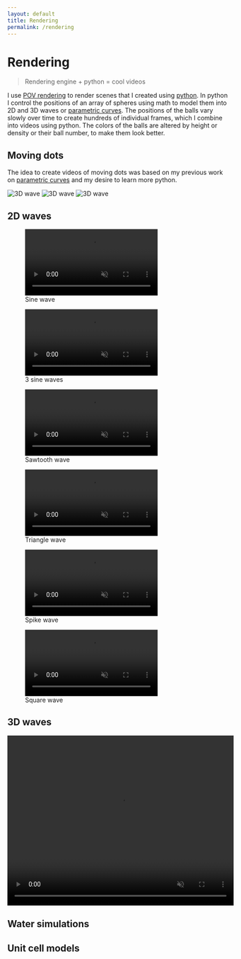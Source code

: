 ```yaml
---
layout: default
title: Rendering
permalink: /rendering
---
```


# Rendering
> Rendering engine + python = cool videos

I use [POV rendering](http://www.povray.org/) to render scenes that I created using [python](/sebsite/python). In python I control the positions of an array of spheres using math to model them into 2D and 3D waves or [parametric curves](/sebsite/parametric). The positions of the balls vary slowly over time to create hundreds of individual frames, which I combine into videos using python.  The colors of the balls are altered by height or density or their ball number, to make them look better.  

## Moving dots
The idea to create videos of moving dots was based on my previous work on [parametric curves](/sebsite/parametric) and my desire to learn more python. 

<img alt="3D wave" src="/sebsite/images/circular_wave.gif">
<img alt="3D wave" src="/sebsite/images/dots_2_sine.gif">
<img alt="3D wave" src="/sebsite/images/double slit.gif">

## 2D waves

<div class="gallery2">
    <figure class="gallery__item">
        <video autoplay loop muted playsinline src="/sebsite/images/dots_sine_loop.mp4" class="gallery__img"></video> 
        <figcaption>Sine wave</figcaption>
    </figure>
    <figure class="gallery__item">
        <video autoplay loop muted playsinline src="/sebsite/images/dots_3waves_loop.mp4" class="gallery__img"></video> 
        <figcaption>3 sine waves</figcaption>
    </figure>
    <figure class="gallery__item">
        <video autoplay loop muted playsinline src="/sebsite/images/dots_sawtooth_loop.mp4" class="gallery__img"></video>     
        <figcaption>Sawtooth wave</figcaption>
    </figure>
    <figure class="gallery__item">
        <video autoplay loop muted playsinline src="/sebsite/images/dots_triangle_loop.mp4" class="gallery__img"></video> 
        <figcaption>Triangle wave</figcaption>
    </figure>
    <figure class="gallery__item">
        <video autoplay loop muted playsinline src="/sebsite/images/dots_spike_loop.mp4" class="gallery__img"></video> 
        <figcaption>Spike wave</figcaption>
    </figure>
    <figure class="gallery__item">
        <video autoplay loop muted playsinline src="/sebsite/images/dots_square_loop.mp4" class="gallery__img"></video>    
        <figcaption>Square wave</figcaption>
    </figure>
</div>
    
## 3D waves
<video autoplay loop muted playsinline src="/sebsite/images/dots_85_center_wave_good.mp4" width="512" height="384"></video>

## Water simulations

## Unit cell models
